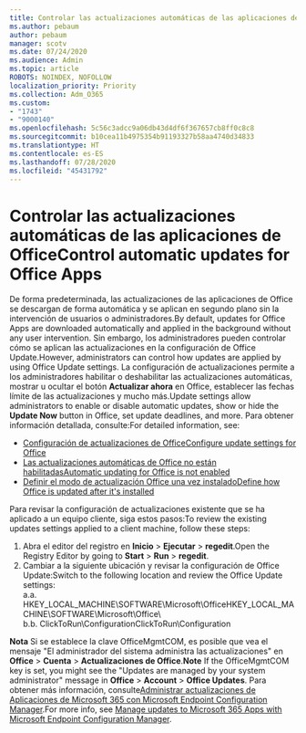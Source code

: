 ```yaml
---
title: Controlar las actualizaciones automáticas de las aplicaciones de Office
ms.author: pebaum
author: pebaum
manager: scotv
ms.date: 07/24/2020
ms.audience: Admin
ms.topic: article
ROBOTS: NOINDEX, NOFOLLOW
localization_priority: Priority
ms.collection: Adm_O365
ms.custom:
- "1743"
- "9000140"
ms.openlocfilehash: 5c56c3adcc9a06db43d4df6f367657cb8ff0c8c8
ms.sourcegitcommit: b10cea11b4975354b91193327b58aa4740d34833
ms.translationtype: HT
ms.contentlocale: es-ES
ms.lasthandoff: 07/28/2020
ms.locfileid: "45431792"
---
```

# <a name="control-automatic-updates-for-office-apps"></a><span data-ttu-id="01128-102">Controlar las actualizaciones automáticas de las aplicaciones de Office</span><span class="sxs-lookup"><span data-stu-id="01128-102">Control automatic updates for Office Apps</span></span>

<span data-ttu-id="01128-103">De forma predeterminada, las actualizaciones de las aplicaciones de Office se descargan de forma automática y se aplican en segundo plano sin la intervención de usuarios o administradores.</span><span class="sxs-lookup"><span data-stu-id="01128-103">By default, updates for Office Apps are downloaded automatically and applied in the background without any user intervention.</span></span> <span data-ttu-id="01128-104">Sin embargo, los administradores pueden controlar cómo se aplican las actualizaciones en la configuración de Office Update.</span><span class="sxs-lookup"><span data-stu-id="01128-104">However, administrators can control how updates are applied by using Office Update settings.</span></span> <span data-ttu-id="01128-105">La configuración de actualizaciones permite a los administradores habilitar o deshabilitar las actualizaciones automáticas, mostrar u ocultar el botón **Actualizar ahora** en Office, establecer las fechas límite de las actualizaciones y mucho más.</span><span class="sxs-lookup"><span data-stu-id="01128-105">Update settings allow administrators to enable or disable automatic updates, show or hide the **Update Now** button in Office, set update deadlines, and more.</span></span> <span data-ttu-id="01128-106">Para obtener información detallada, consulte:</span><span class="sxs-lookup"><span data-stu-id="01128-106">For detailed information, see:</span></span>

- [<span data-ttu-id="01128-107">Configuración de actualizaciones de Office</span><span class="sxs-lookup"><span data-stu-id="01128-107">Configure update settings for Office</span></span>](https://docs.microsoft.com/deployoffice/configure-update-settings-for-office-365-proplus)  
- [<span data-ttu-id="01128-108">Las actualizaciones automáticas de Office no están habilitadas</span><span class="sxs-lookup"><span data-stu-id="01128-108">Automatic updating for Office is not enabled</span></span>](https://support.microsoft.com/help/2753538/automatic-updating-for-office-2013-and-office-2016-click-to-run-is-not)  
- [<span data-ttu-id="01128-109">Definir el modo de actualización Office una vez instalado</span><span class="sxs-lookup"><span data-stu-id="01128-109">Define how Office is updated after it's installed</span></span>](https://docs.microsoft.com/deployoffice/configuration-options-for-the-office-2016-deployment-tool#updates-element)

<span data-ttu-id="01128-110">Para revisar la configuración de actualizaciones existente que se ha aplicado a un equipo cliente, siga estos pasos:</span><span class="sxs-lookup"><span data-stu-id="01128-110">To review the existing updates settings applied to a client machine, follow these steps:</span></span>

1. <span data-ttu-id="01128-111">Abra el editor del registro en **Inicio** > **Ejecutar** > **regedit**.</span><span class="sxs-lookup"><span data-stu-id="01128-111">Open the Registry Editor by going to **Start** > **Run** > **regedit**.</span></span>
2. <span data-ttu-id="01128-112">Cambiar a la siguiente ubicación y revisar la configuración de Office Update:</span><span class="sxs-lookup"><span data-stu-id="01128-112">Switch to the following location and review the Office Update settings:</span></span>  
    <span data-ttu-id="01128-113">a.</span><span class="sxs-lookup"><span data-stu-id="01128-113">a.</span></span> <span data-ttu-id="01128-114">HKEY_LOCAL_MACHINE\SOFTWARE\Microsoft\Office</span><span class="sxs-lookup"><span data-stu-id="01128-114">HKEY_LOCAL_MACHINE\SOFTWARE\Microsoft\Office</span></span>\  
    <span data-ttu-id="01128-115">b.</span><span class="sxs-lookup"><span data-stu-id="01128-115">b.</span></span> <span data-ttu-id="01128-116">ClickToRun\Configuration</span><span class="sxs-lookup"><span data-stu-id="01128-116">ClickToRun\Configuration</span></span>

<span data-ttu-id="01128-117">**Nota**  Si se establece la clave OfficeMgmtCOM, es posible que vea el mensaje "El administrador del sistema administra las actualizaciones" en **Office** > **Cuenta** > **Actualizaciones de Office**.</span><span class="sxs-lookup"><span data-stu-id="01128-117">**Note**  If the OfficeMgmtCOM key is set, you might see the "Updates are managed by your system administrator" message in **Office** > **Account** > **Office Updates**.</span></span> <span data-ttu-id="01128-118">Para obtener más información, consulte[Administrar actualizaciones de Aplicaciones de Microsoft 365 con Microsoft Endpoint Configuration Manager](https://docs.microsoft.com/deployoffice/manage-updates-to-office-365-proplus-with-system-center-configuration-manager#method-1-use-office-deployment-tool-to-enable-office-365-clients-to-receive-updates-from-configuration-manager).</span><span class="sxs-lookup"><span data-stu-id="01128-118">For more info, see [Manage updates to Microsoft 365 Apps with Microsoft Endpoint Configuration Manager](https://docs.microsoft.com/deployoffice/manage-updates-to-office-365-proplus-with-system-center-configuration-manager#method-1-use-office-deployment-tool-to-enable-office-365-clients-to-receive-updates-from-configuration-manager).</span></span>  